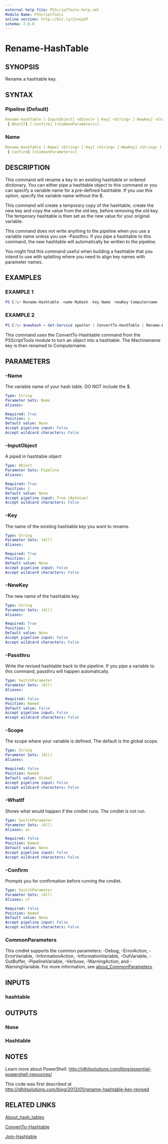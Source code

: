 ```yaml
---
external help file: PSScriptTools-help.xml
Module Name: PSScriptTools
online version: http://bit.ly/2vxGyUP
schema: 2.0.0
---
```


# Rename-HashTable

## SYNOPSIS

Rename a hashtable key.

## SYNTAX

### Pipeline (Default)

```yaml
Rename-HashTable [-InputObject] <Object> [-Key] <String> [-NewKey] <String> [-Passthru] [-Scope <String>]
 [-WhatIf] [-Confirm] [<CommonParameters>]
```

### Name

```yaml
Rename-HashTable [-Name] <String> [-Key] <String> [-NewKey] <String> [-Passthru] [-Scope <String>] [-WhatIf]
 [-Confirm] [<CommonParameters>]
```

## DESCRIPTION

This command will rename a key in an existing hashtable or ordered dictionary.
You can either pipe a
hashtable object to this command or you can specify a variable name for a pre-defined hashtable.
If you use this option, specify the variable name without the $.

This command will create a temporary copy of the hashtable, create the new key and copy the value from the old key, before removing the old key.
The temporary hashtable is then set as the new value for your original variable.

This command does not write anything to the pipeline when you use a variable name unless you use -Passthru.
If you pipe a hashtable to this command, the new hashtable will automatically be written to the pipeline.

You might find this command useful when building a hashtable that you intend to use with splatting where you need to align key names with parameter names.

## EXAMPLES

### EXAMPLE 1

```powershell
PS C:\> Rename-Hashtable -name MyHash -key Name -newKey Computername
```

### EXAMPLE 2

```powershell
PS C:\> $newhash = Get-Service spooler | ConvertTo-HashTable | Rename-HashTable -Key Machinename -NewKey Computername
```

This command uses the ConvertTo-Hashtable command from the PSScriptTools module to turn an object into a hashtable.
The Machinename key is then renamed to Computername.

## PARAMETERS

### -Name

The variable name of your hash table.
DO NOT include the $.

```yaml
Type: String
Parameter Sets: Name
Aliases:

Required: True
Position: 1
Default value: None
Accept pipeline input: False
Accept wildcard characters: False
```

### -InputObject

A piped in hashtable object

```yaml
Type: Object
Parameter Sets: Pipeline
Aliases:

Required: True
Position: 1
Default value: None
Accept pipeline input: True (ByValue)
Accept wildcard characters: False
```

### -Key

The name of the existing hashtable key you want to rename.

```yaml
Type: String
Parameter Sets: (All)
Aliases:

Required: True
Position: 2
Default value: None
Accept pipeline input: False
Accept wildcard characters: False
```

### -NewKey

The new name of the hashtable key.

```yaml
Type: String
Parameter Sets: (All)
Aliases:

Required: True
Position: 3
Default value: None
Accept pipeline input: False
Accept wildcard characters: False
```

### -Passthru

Write the revised hashtable back to the pipeline. If you pipe a variable to this command, passthru will happen automatically.

```yaml
Type: SwitchParameter
Parameter Sets: (All)
Aliases:

Required: False
Position: Named
Default value: False
Accept pipeline input: False
Accept wildcard characters: False
```

### -Scope

The scope where your variable is defined.
The default is the global scope.

```yaml
Type: String
Parameter Sets: (All)
Aliases:

Required: False
Position: Named
Default value: Global
Accept pipeline input: False
Accept wildcard characters: False
```

### -WhatIf

Shows what would happen if the cmdlet runs.
The cmdlet is not run.

```yaml
Type: SwitchParameter
Parameter Sets: (All)
Aliases: wi

Required: False
Position: Named
Default value: None
Accept pipeline input: False
Accept wildcard characters: False
```

### -Confirm

Prompts you for confirmation before running the cmdlet.

```yaml
Type: SwitchParameter
Parameter Sets: (All)
Aliases: cf

Required: False
Position: Named
Default value: None
Accept pipeline input: False
Accept wildcard characters: False
```

### CommonParameters

This cmdlet supports the common parameters: -Debug, -ErrorAction, -ErrorVariable, -InformationAction, -InformationVariable, -OutVariable, -OutBuffer, -PipelineVariable, -Verbose, -WarningAction, and -WarningVariable. For more information, see [about_CommonParameters](http://go.microsoft.com/fwlink/?LinkID=113216).

## INPUTS

### hashtable

## OUTPUTS

### None

### Hashtable

## NOTES

Learn more about PowerShell:
http://jdhitsolutions.com/blog/essential-powershell-resources/

This code was first described at http://jdhitsolutions.com/blog/2013/01/rename-hashtable-key-revised

## RELATED LINKS

[About_hash_tables]()

[ConvertTo-Hashtable]()

[Join-Hashtable]()